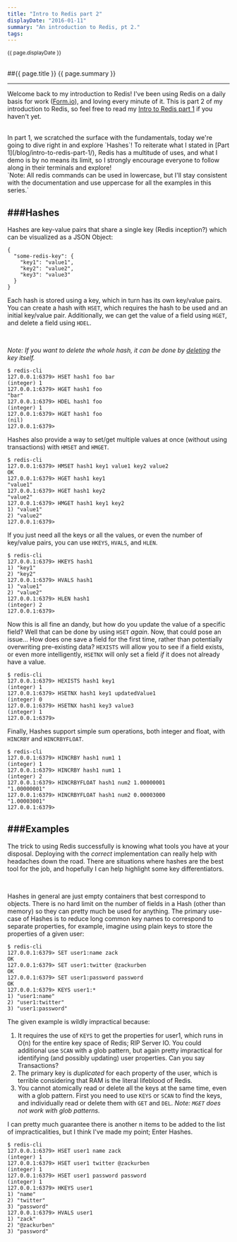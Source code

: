 ```yaml
---
title: "Intro to Redis part 2"
displayDate: "2016-01-11"
summary: "An introduction to Redis, pt 2."
tags:
---
```

<small class="left">
{{ page.displayDate }}
</small>
<br><br>

##{{ page.title }}
{{ page.summary }}

---
Welcome back to my introduction to Redis! I've been using Redis on a daily basis for work ([Form.io](http://form.io/)),
and loving every minute of it. This is part 2 of my introduction to Redis, so feel free to read my 
[Intro to Redis part 1](/blog/intro-to-redis-part-1/) if you haven't yet.

<br>
In part 1, we scratched the surface with the fundamentals, today we're going to dive right in and explore `Hashes`! To
reiterate what I stated in [Part 1](/blog/intro-to-redis-part-1/), Redis has a multitude of uses, and what I demo is
by no means its limit, so I strongly encourage everyone to follow along in their terminals and explore!

<br>
`Note: All redis commands can be used in lowercase, but I'll stay consistent with the documentation and use uppercase 
for all the examples in this series.`

<br>

###Hashes
---
Hashes are key-value pairs that share a single key (Redis inception?) which can be visualized as a JSON Object:

<pre><code class="json">{
  "some-redis-key": {
    "key1": "value1",
    "key2": "value2",
    "key3": "value3"
  }
}
</code></pre>

Each hash is stored using a key, which in turn has its own key/value pairs. You can create a hash with `HSET`, which
requires the hash to be used and an initial key/value pair. Additionally, we can get the value of a field using `HGET`,
and delete a field using `HDEL`.

<br>

*Note: If you want to delete the whole hash, it can be done by [deleting](http://redis.io/commands/del) the key itself.*

<pre><code class="bash">$ redis-cli
127.0.0.1:6379> HSET hash1 foo bar
(integer) 1
127.0.0.1:6379> HGET hash1 foo
"bar"
127.0.0.1:6379> HDEL hash1 foo
(integer) 1
127.0.0.1:6379> HGET hash1 foo
(nil)
127.0.0.1:6379> 
</code></pre>

Hashes also provide a way to set/get multiple values at once (without using transactions) with `HMSET` and `HMGET`.

<pre><code class="bash">$ redis-cli
127.0.0.1:6379> HMSET hash1 key1 value1 key2 value2
OK
127.0.0.1:6379> HGET hash1 key1
"value1"
127.0.0.1:6379> HGET hash1 key2
"value2"
127.0.0.1:6379> HMGET hash1 key1 key2
1) "value1"
2) "value2"
127.0.0.1:6379>  
</code></pre>

If you just need all the keys or all the values, or even the number of key/value pairs, you can use `HKEYS`, `HVALS`,
and `HLEN`.

<pre><code class="bash">$ redis-cli
127.0.0.1:6379> HKEYS hash1
1) "key1"
2) "key2"
127.0.0.1:6379> HVALS hash1
1) "value1"
2) "value2"
127.0.0.1:6379> HLEN hash1
(integer) 2
127.0.0.1:6379> 
</code></pre>

Now this is all fine an dandy, but how do you update the value of a specific field? Well that can be done by using
`HSET` *again*. Now, that could pose an issue... How does one save a field for the first time, rather than potentially 
overwriting pre-existing data? `HEXISTS` will allow you to see if a field exists, or even more intelligently, `HSETNX`
will only set a field *if* it does not already have a value.

<pre><code class="bash">$ redis-cli
127.0.0.1:6379> HEXISTS hash1 key1
(integer) 1
127.0.0.1:6379> HSETNX hash1 key1 updatedValue1
(integer) 0
127.0.0.1:6379> HSETNX hash1 key3 value3
(integer) 1
127.0.0.1:6379> 
</code></pre>

Finally, Hashes support simple sum operations, both integer and float, with `HINCRBY` and `HINCRBYFLOAT`.

<pre><code class="bash">$ redis-cli
127.0.0.1:6379> HINCRBY hash1 num1 1
(integer) 1
127.0.0.1:6379> HINCRBY hash1 num1 1
(integer) 2
127.0.0.1:6379> HINCRBYFLOAT hash1 num2 1.00000001
"1.00000001"
127.0.0.1:6379> HINCRBYFLOAT hash1 num2 0.00003000
"1.00003001"
127.0.0.1:6379>
</code></pre>

###Examples
---

The trick to using Redis successfully is knowing what tools you have at your disposal. Deploying with the *correct*
implementation can really help with headaches down the road. There are situations where hashes are the best tool for 
the job, and hopefully I can help highlight some key differentiators.

<br>

Hashes in general are just empty containers that best correspond to objects. There is no hard limit on the number of
fields in a Hash (other than memory) so they can pretty much be used for anything. The primary use-case of Hashes is to
reduce long common key names to correspond to separate properties, for example, imagine using plain keys to store the
properties of a given user:

<pre><code class="bash">$ redis-cli
127.0.0.1:6379> SET user1:name zack
OK
127.0.0.1:6379> SET user1:twitter @zackurben
OK
127.0.0.1:6379> SET user1:password password
OK
127.0.0.1:6379> KEYS user1:*
1) "user1:name"
2) "user1:twitter"
3) "user1:password"
</code></pre>

The given example is wildly impractical because:

  1. It requires the use of `KEYS` to get the properties for user1, which runs in O(n) for the entire key space of
  Redis; RIP Server IO. You could additional use `SCAN` with a glob pattern, but again pretty impractical for
  identifying (and possibly updating) user properties. Can you say Transactions?
  2. The primary key is *duplicated* for each property of the user, which is terrible considering that RAM is the
  literal lifeblood of Redis.
  3. You cannot atomically read or delete all the keys at the same time, even with a glob pattern. First you need to use
  `KEYS` or `SCAN` to find the keys, and individually read or delete them with `GET` and `DEL`.
  *Note: `MGET` does not work with glob patterns.*

I can pretty much guarantee there is another n items to be added to the list of impracticalities, but I think I've made
my point; Enter Hashes.

<pre><code class="bash">$ redis-cli
127.0.0.1:6379> HSET user1 name zack
(integer) 1
127.0.0.1:6379> HSET user1 twitter @zackurben
(integer) 1
127.0.0.1:6379> HSET user1 password password
(integer) 1
127.0.0.1:6379> HKEYS user1
1) "name"
2) "twitter"
3) "password"
127.0.0.1:6379> HVALS user1
1) "zack"
2) "@zackurben"
3) "password"
</code></pre>

